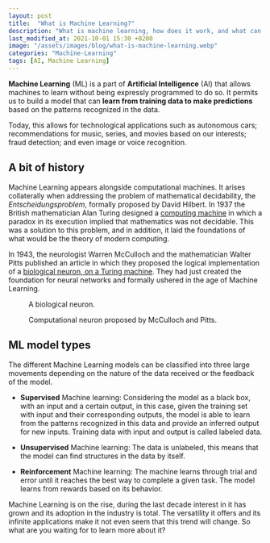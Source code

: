 ```yaml
---
layout: post
title:  "What is Machine Learning?"
description: "What is machine learning, how does it work, and what can we do with it."
last_modified_at: 2021-10-01 15:30 +0200
image: "/assets/images/blog/what-is-machine-learning.webp"
categories: "Machine-Learning"
tags: [AI, Machine Learning]
---
```


**Machine Learning** (ML) is a part of **Artificial Intelligence** (AI) that allows machines to learn without being expressly programmed to do so. It permits us to build a model that can **learn from training data to make predictions** based on the patterns recognized in the data.

Today, this allows for technological applications such as autonomous cars; recommendations for music, series, and movies based on our interests; fraud detection; and even image or voice recognition.

## A bit of history

Machine Learning appears alongside computational machines. It arises collaterally when addressing the problem of mathematical decidability, the *Entscheidungsproblem*, formally proposed by David Hilbert. In 1937 the British mathematician Alan Turing designed a [computing machine](https://doi.org/https://doi.org/10.1112/plms/s2-42.1.230) in which a paradox in its execution implied that mathematics was not decidable. This was a solution to this problem, and in addition, it laid the foundations of what would be the theory of modern computing.

In 1943, the neurologist Warren McCulloch and the mathematician Walter Pitts published an article in which they proposed the logical implementation of a [biological neuron, on a Turing machine](https://doi.org/10.1007/BF02478259). They had just created the foundation for neural networks and formally ushered in the age of Machine Learning.

<figure class="align-center">
  <a href="#"><img src="{{ '/assets/images/blog/what-is-machine-learning/biological-neuron.webp' | absolute_url }}" alt=""></a>
  <figcaption>A biological neuron.</figcaption>
</figure> 

<figure class="align-center">
  <a href="#"><img src="{{ '/assets/images/blog/what-is-machine-learning/computational-neuron.webp' | absolute_url }}" alt=""></a>
  <figcaption>Computational neuron proposed by McCulloch and Pitts.</figcaption>
</figure> 

## ML model types

The different Machine Learning models can be classified into three large movements depending on the nature of the data received or the feedback of the model.

- **Supervised** Machine learning: Considering the model as a black box, with an input and a certain output, in this case, given the training set with input and their corresponding outputs, the model is able to learn from the patterns recognized in this data and provide an inferred output for new inputs. Training data with input and output is called labeled data.

- **Unsupervised** Machine learning: The data is unlabeled, this means that the model can find structures in the data by itself. 

- **Reinforcement** Machine learning: The machine learns through trial and error until it reaches the best way to complete a given task. The model learns from rewards based on its behavior.

Machine Learning is on the rise, during the last decade interest in it has grown and its adoption in the industry is total. The versatility it offers and its infinite applications make it not even seem that this trend will change. So what are you waiting for to learn more about it?
